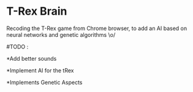 # T-Rex Brain

Recoding the T-Rex game from Chrome browser, to add an AI based on neural networks and genetic algorithms \o/

#TODO :

*Add better sounds

*Implement AI for the tRex

*Implements Genetic Aspects

